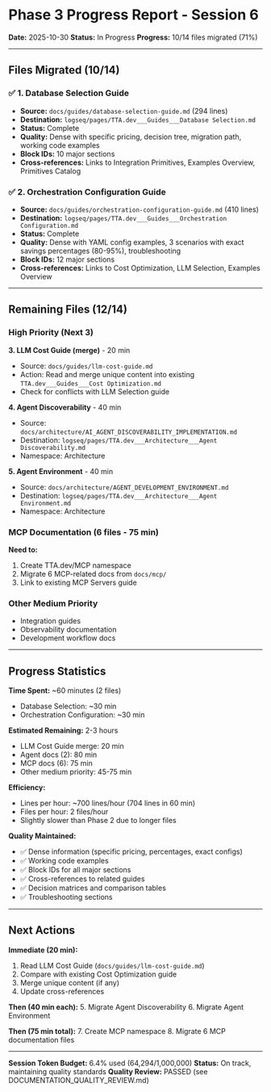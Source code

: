 # Phase 3 Progress Report - Session 6

**Date:** 2025-10-30
**Status:** In Progress
**Progress:** 10/14 files migrated (71%)

---

## Files Migrated (10/14)

### ✅ 1. Database Selection Guide

- **Source:** `docs/guides/database-selection-guide.md` (294 lines)
- **Destination:** `logseq/pages/TTA.dev___Guides___Database Selection.md`
- **Status:** Complete
- **Quality:** Dense with specific pricing, decision tree, migration path, working code examples
- **Block IDs:** 10 major sections
- **Cross-references:** Links to Integration Primitives, Examples Overview, Primitives Catalog

### ✅ 2. Orchestration Configuration Guide

- **Source:** `docs/guides/orchestration-configuration-guide.md` (410 lines)
- **Destination:** `logseq/pages/TTA.dev___Guides___Orchestration Configuration.md`
- **Status:** Complete
- **Quality:** Dense with YAML config examples, 3 scenarios with exact savings percentages (80-95%), troubleshooting
- **Block IDs:** 12 major sections
- **Cross-references:** Links to Cost Optimization, LLM Selection, Examples Overview

---

## Remaining Files (12/14)

### High Priority (Next 3)

**3. LLM Cost Guide (merge)** - 20 min

- Source: `docs/guides/llm-cost-guide.md`
- Action: Read and merge unique content into existing `TTA.dev___Guides___Cost Optimization.md`
- Check for conflicts with LLM Selection guide

**4. Agent Discoverability** - 40 min

- Source: `docs/architecture/AI_AGENT_DISCOVERABILITY_IMPLEMENTATION.md`
- Destination: `logseq/pages/TTA.dev___Architecture___Agent Discoverability.md`
- Namespace: Architecture

**5. Agent Environment** - 40 min

- Source: `docs/architecture/AGENT_DEVELOPMENT_ENVIRONMENT.md`
- Destination: `logseq/pages/TTA.dev___Architecture___Agent Environment.md`
- Namespace: Architecture

### MCP Documentation (6 files - 75 min)

**Need to:**

1. Create TTA.dev/MCP namespace
2. Migrate 6 MCP-related docs from `docs/mcp/`
3. Link to existing MCP Servers guide

### Other Medium Priority

- Integration guides
- Observability documentation
- Development workflow docs

---

## Progress Statistics

**Time Spent:** ~60 minutes (2 files)

- Database Selection: ~30 min
- Orchestration Configuration: ~30 min

**Estimated Remaining:** 2-3 hours

- LLM Cost Guide merge: 20 min
- Agent docs (2): 80 min
- MCP docs (6): 75 min
- Other medium priority: 45-75 min

**Efficiency:**

- Lines per hour: ~700 lines/hour (704 lines in 60 min)
- Files per hour: 2 files/hour
- Slightly slower than Phase 2 due to longer files

**Quality Maintained:**

- ✅ Dense information (specific pricing, percentages, exact configs)
- ✅ Working code examples
- ✅ Block IDs for all major sections
- ✅ Cross-references to related guides
- ✅ Decision matrices and comparison tables
- ✅ Troubleshooting sections

---

## Next Actions

**Immediate (20 min):**

1. Read LLM Cost Guide (`docs/guides/llm-cost-guide.md`)
2. Compare with existing Cost Optimization guide
3. Merge unique content (if any)
4. Update cross-references

**Then (40 min each):**
5. Migrate Agent Discoverability
6. Migrate Agent Environment

**Then (75 min total):**
7. Create MCP namespace
8. Migrate 6 MCP documentation files

---

**Session Token Budget:** 6.4% used (64,294/1,000,000)
**Status:** On track, maintaining quality standards
**Quality Review:** PASSED (see DOCUMENTATION_QUALITY_REVIEW.md)
